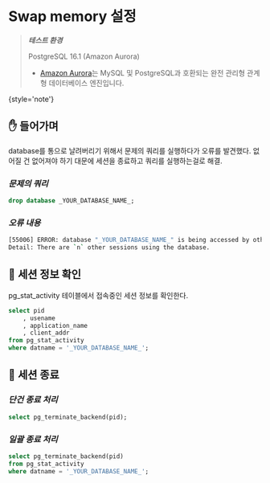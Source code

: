 # Swap memory 설정

> ***테스트 환경***
>
> PostgreSQL 16.1 (Amazon Aurora)
> - [Amazon Aurora](https://docs.aws.amazon.com/ko_kr/AmazonRDS/latest/AuroraUserGuide/CHAP_AuroraOverview.html)는 MySQL 및 PostgreSQL과 호환되는 완전 관리형 관계형 데이터베이스 엔진입니다. 
>
{style='note'}

## ✋ 들어가며
database를 통으로 날려버리기 위해서 문제의 쿼리를 실행하다가 오류를 발견했다.
없어질 건 없어져야 하기 대문에 세션을 종료하고 쿼리를 실행하는걸로 해결.

### ***문제의 쿼리***
```SQL
drop database _YOUR_DATABASE_NAME_;
```

### ***오류 내용***
```Bash
[55006] ERROR: database "_YOUR_DATABASE_NAME_" is being accessed by other users
Detail: There are `n` other sessions using the database.
```


## 🧹 세션 정보 확인
pg_stat_activity 테이블에서 접속중인 세션 정보를 확인한다.

```SQL
select pid
    , usename
    , application_name 
    , client_addr
from pg_stat_activity
where datname = '_YOUR_DATABASE_NAME_';
```


## 🧲 세션 종료

### ***단건 종료 처리***
```SQL
select pg_terminate_backend(pid);
```

### ***일괄 종료 처리***
```SQL
select pg_terminate_backend(pid)
from pg_stat_activity
where datname = '_YOUR_DATABASE_NAME_';
```

